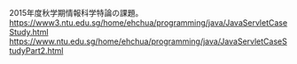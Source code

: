 2015年度秋学期情報科学特論の課題。
	https://www3.ntu.edu.sg/home/ehchua/programming/java/JavaServletCaseStudy.html
	https://www.ntu.edu.sg/home/ehchua/programming/java/JavaServletCaseStudyPart2.html
